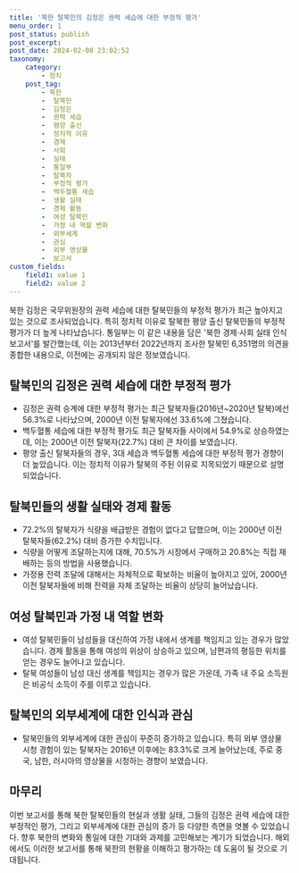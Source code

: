 ```yaml
---
title: '북한 탈북민의 김정은 권력 세습에 대한 부정적 평가'
menu_order: 1
post_status: publish
post_excerpt: 
post_date: 2024-02-08 23:02:52
taxonomy:
    category:
        - 정치
    post_tag:
        - 북한
        -  탈북민
        -  김정은
        -  권력 세습
        -  평양 출신
        -  정치적 이유
        -  경제
        -  사회
        -  실태
        -  통일부
        -  탈북자
        -  부정적 평가
        -  백두혈통 세습
        -  생활 실태
        -  경제 활동
        -  여성 탈북민
        -  가정 내 역할 변화
        -  외부세계
        -  관심
        -  외부 영상물
        -  보고서
custom_fields:
    field1: value 1
    field2: value 2
---
```


북한 김정은 국무위원장의 권력 세습에 대한 탈북민들의 부정적 평가가 최근 높아지고 있는 것으로 조사되었습니다. 특히 정치적 이유로 탈북한 평양 출신 탈북민들의 부정적 평가가 더 높게 나타났습니다. 통일부는 이 같은 내용을 담은 '북한 경제·사회 실태 인식보고서'를 발간했는데, 이는 2013년부터 2022년까지 조사한 탈북민 6,351명의 의견을 종합한 내용으로, 이전에는 공개되지 않은 정보였습니다.
## 탈북민의 김정은 권력 세습에 대한 부정적 평가
- 김정은 권력 승계에 대한 부정적 평가는 최근 탈북자들(2016년~2020년 탈북)에선 56.3%로 나타났으며, 2000년 이전 탈북자에선 33.6%에 그쳤습니다.
- 백두혈통 세습에 대한 부정적 평가도 최근 탈북자들 사이에서 54.9%로 상승하였는데, 이는 2000년 이전 탈북자(22.7%) 대비 큰 차이를 보였습니다.
- 평양 출신 탈북자들의 경우, 3대 세습과 백두혈통 세습에 대한 부정적 평가 경향이 더 높았습니다. 이는 정치적 이유가 탈북의 주된 이유로 지목되었기 때문으로 설명되었습니다.
## 탈북민들의 생활 실태와 경제 활동
- 72.2%의 탈북자가 식량을 배급받은 경험이 없다고 답했으며, 이는 2000년 이전 탈북자들(62.2%) 대비 증가한 수치입니다.
- 식량을 어떻게 조달하는지에 대해, 70.5%가 시장에서 구매하고 20.8%는 직접 재배하는 등의 방법을 사용했습니다.
- 가정용 전력 조달에 대해서는 자체적으로 확보하는 비율이 높아지고 있어, 2000년 이전 탈북자들에 비해 전력을 자체 조달하는 비율이 상당히 늘어났습니다.
## 여성 탈북민과 가정 내 역할 변화
- 여성 탈북민들이 남성들을 대신하여 가정 내에서 생계를 책임지고 있는 경우가 많았습니다. 경제 활동을 통해 여성의 위상이 상승하고 있으며, 남편과의 평등한 위치를 얻는 경우도 늘어나고 있습니다.
- 탈북 여성들이 남성 대신 생계를 책임지는 경우가 많은 가운데, 가족 내 주요 소득원은 비공식 소득이 주를 이루고 있습니다.
## 탈북민의 외부세계에 대한 인식과 관심
- 탈북민들의 외부세계에 대한 관심이 꾸준히 증가하고 있습니다. 특히 외부 영상물 시청 경험이 있는 탈북자는 2016년 이후에는 83.3%로 크게 늘어났는데, 주로 중국, 남한, 러시아의 영상물을 시청하는 경향이 보였습니다.
## 마무리
이번 보고서를 통해 북한 탈북민들의 현실과 생활 실태, 그들의 김정은 권력 세습에 대한 부정적인 평가, 그리고 외부세계에 대한 관심의 증가 등 다양한 측면을 엿볼 수 있었습니다. 향후 북한의 변화와 통일에 대한 기대와 과제를 고민해보는 계기가 되었습니다. 해외에서도 이러한 보고서를 통해 북한의 현황을 이해하고 평가하는 데 도움이 될 것으로 기대됩니다.
